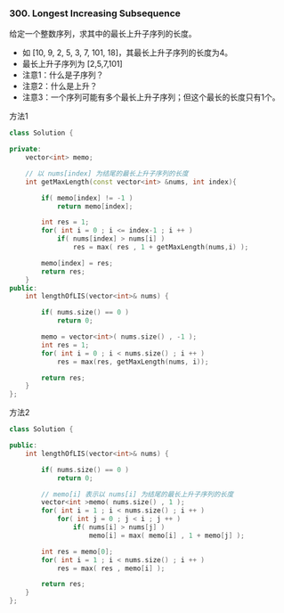 ### 300. Longest Increasing Subsequence

给定一个整数序列，求其中的最长上升子序列的长度。

- 如 [10, 9, 2, 5, 3, 7, 101, 18]，其最长上升子序列的长度为4。
- 最长上升子序列为 [2,5,7,101]
- 注意1：什么是子序列？
- 注意2：什么是上升？
- 注意3：一个序列可能有多个最长上升子序列；但这个最长的长度只有1个。

方法1

```c++
class Solution {

private:
    vector<int> memo;

    // 以 nums[index] 为结尾的最长上升子序列的长度
    int getMaxLength(const vector<int> &nums, int index){

        if( memo[index] != -1 )
            return memo[index];

        int res = 1;
        for( int i = 0 ; i <= index-1 ; i ++ )
            if( nums[index] > nums[i] )
                res = max( res , 1 + getMaxLength(nums,i) );

        memo[index] = res;
        return res;
    }
public:
    int lengthOfLIS(vector<int>& nums) {

        if( nums.size() == 0 )
            return 0;

        memo = vector<int>( nums.size() , -1 );
        int res = 1;
        for( int i = 0 ; i < nums.size() ; i ++ )
            res = max(res, getMaxLength(nums, i));

        return res;
    }
};
```

方法2

```c++
class Solution {

public:
    int lengthOfLIS(vector<int>& nums) {

        if( nums.size() == 0 )
            return 0;

        // memo[i] 表示以 nums[i] 为结尾的最长上升子序列的长度
        vector<int >memo( nums.size() , 1 );
        for( int i = 1 ; i < nums.size() ; i ++ )
            for( int j = 0 ; j < i ; j ++ )
                if( nums[i] > nums[j] )
                    memo[i] = max( memo[i] , 1 + memo[j] );

        int res = memo[0];
        for( int i = 1 ; i < nums.size() ; i ++ )
            res = max( res , memo[i] );

        return res;
    }
};
```
